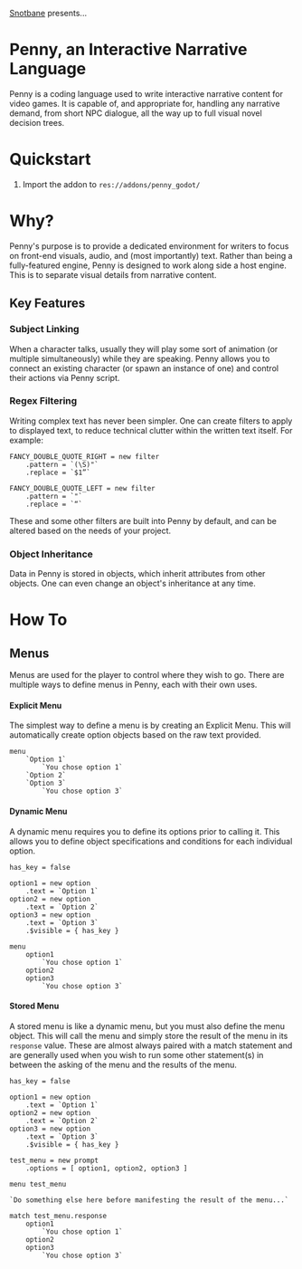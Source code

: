 [Snotbane](https://snotbane.carrd.co) presents...
# Penny, an Interactive Narrative Language

Penny is a coding language used to write interactive narrative content for video games. It is capable of, and appropriate for, handling any narrative demand, from short NPC dialogue, all the way up to full visual novel decision trees.

# Quickstart

1. Import the addon to `res://addons/penny_godot/`

# Why?

Penny's purpose is to provide a dedicated environment for writers to focus on front-end visuals, audio, and (most importantly) text. Rather than being a fully-featured engine, Penny is designed to work along side a host engine. This is to separate visual details from narrative content.

## Key Features

### Subject Linking

When a character talks, usually they will play some sort of animation (or multiple simultaneously) while they are speaking. Penny allows you to connect an existing character (or spawn an instance of one) and control their actions via Penny script.

### Regex Filtering

Writing complex text has never been simpler. One can create filters to apply to displayed text, to reduce technical clutter within the written text itself. For example:

```pen
FANCY_DOUBLE_QUOTE_RIGHT = new filter
	.pattern = `(\S)"`
	.replace = `$1”`

FANCY_DOUBLE_QUOTE_LEFT = new filter
	.pattern = `"`
	.replace = `“`
```

These and some other filters are built into Penny by default, and can be altered based on the needs of your project.

### Object Inheritance

Data in Penny is stored in objects, which inherit attributes from other objects. One can even change an object's inheritance at any time.


# How To

## Menus

Menus are used for the player to control where they wish to go. There are multiple ways to define menus in Penny, each with their own uses.

#### Explicit Menu

The simplest way to define a menu is by creating an Explicit Menu. This will automatically create option objects based on the raw text provided.

```pen
menu
	`Option 1`
		`You chose option 1`
	`Option 2`
	`Option 3`
		`You chose option 3`
```

#### Dynamic Menu

A dynamic menu requires you to define its options prior to calling it. This allows you to define object specifications and conditions for each individual option.

```pen
has_key = false

option1 = new option
	.text = `Option 1`
option2 = new option
	.text = `Option 2`
option3 = new option
	.text = `Option 3`
	.$visible = { has_key }

menu
	option1
		`You chose option 1`
	option2
	option3
		`You chose option 3`
```

#### Stored Menu

A stored menu is like a dynamic menu, but you must also define the menu object. This will call the menu and simply store the result of the menu in its `response` value. These are almost always paired with a match statement and are generally used when you wish to run some other statement(s) in between the asking of the menu and the results of the menu.

```pen
has_key = false

option1 = new option
	.text = `Option 1`
option2 = new option
	.text = `Option 2`
option3 = new option
	.text = `Option 3`
	.$visible = { has_key }

test_menu = new prompt
	.options = [ option1, option2, option3 ]

menu test_menu

`Do something else here before manifesting the result of the menu...`

match test_menu.response
	option1
		`You chose option 1`
	option2
	option3
		`You chose option 3`
```
